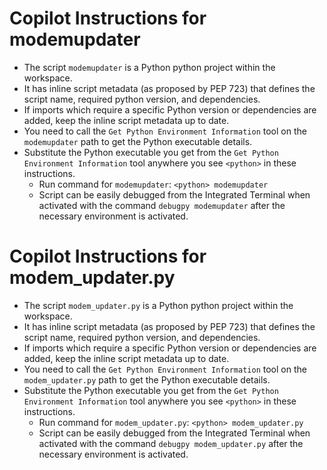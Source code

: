 

# Copilot Instructions for modemupdater

-   The script `modemupdater` is a Python python project within the workspace.
-   It has inline script metadata (as proposed by PEP 723) that defines the script name, required python version, and dependencies.
-   If imports which require a specific Python version or dependencies are added, keep the inline script metadata up to date.
-   You need to call the `Get Python Environment Information` tool on the `modemupdater` path to get the Python executable details.
-   Substitute the Python executable you get from the `Get Python Environment Information` tool anywhere you see `<python>` in these instructions.
    -   Run command for `modemupdater`: `<python> modemupdater`
    -   Script can be easily debugged from the Integrated Terminal when activated with the command `debugpy modemupdater` after the necessary environment is activated.


# Copilot Instructions for modem_updater.py

-   The script `modem_updater.py` is a Python python project within the workspace.
-   It has inline script metadata (as proposed by PEP 723) that defines the script name, required python version, and dependencies.
-   If imports which require a specific Python version or dependencies are added, keep the inline script metadata up to date.
-   You need to call the `Get Python Environment Information` tool on the `modem_updater.py` path to get the Python executable details.
-   Substitute the Python executable you get from the `Get Python Environment Information` tool anywhere you see `<python>` in these instructions.
    -   Run command for `modem_updater.py`: `<python> modem_updater.py`
    -   Script can be easily debugged from the Integrated Terminal when activated with the command `debugpy modem_updater.py` after the necessary environment is activated.
